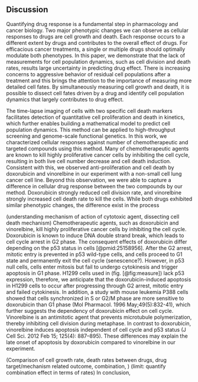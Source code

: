 ## Discussion

Quantifying drug response is a fundamental step in pharmacology and cancer biology. Two major phenotypic changes we can observe as cellular responses to drugs are cell growth and death. Each response occurs to a different extent by drugs and contributes to the overall effect of drugs. For efficacious cancer treatments, a single or multiple drugs should optimally modulate both phenotypes. In this paper, we demonstrate that the lack of measurements for cell population dynamics, such as cell division and death rates, results large uncertainty in predicting drug effect. There is increasing concerns to aggressive behavior of residual cell populations after a treatment and this brings the attention to the importance of measuring more detailed cell fates. By simultaneously measuring cell growth and death, it is possible to dissect cell fates driven by a drug and identify cell population dynamics that largely contributes to drug effect.

The time-lapse imaging of cells with two specific cell death markers facilitates detection of quantitative cell proliferation and death in kinetics, which further enables building a mathematical model to predict cell population dynamics. This method can be applied to high-throughput screening and genome-scale functional genetics. In this work, we characterized cellular responses against number of chemotherapeutic and targeted compounds using this method. Many of chemotherapeutic agents are known to kill highly proliferative cancer cells by inhibiting the cell cycle, resulting in both live cell number decrease and cell death induction. Consistent with this, we observed anti-proliferation and cell death by doxorubicin and vinorelbine in our experiment with a non-small cell lung cancer cell line. Beyond this observation, we were able to capture a difference in cellular drug response between the two compounds by our method. Doxorubicin strongly reduced cell division rate, and vinorelbine strongly increased cell death rate to kill the cells. While both drugs exhibited similar phenotypic changes, the difference exist in the process

(understanding mechanism of action of cytotoxic agent, dissecting cell death mechanism) Chemotherapeutic agents, such as doxorubicin and vinorelbine, kill highly proliferative cancer cells by inhibiting the cell cycle. Doxorubicin is known to induce DNA double strand break, which leads to cell cycle arrest in G2 phase. The consequent effects of doxorubicin differ depending on the p53 status in cells [@pmid:25158956]. After the G2 arrest, mitotic entry is prevented in p53 wild-type cells, and cells proceed to G1 state and permanently exit the cell cycle (senescence?). However, in p53 null cells, cells enter mitosis but fail to undergo cytokinesis and trigger apoptosis in G1 phase. H1299 cells used in (fig. [@fig:measure]) lack p53 expression, therefore, we anticipate that the doxorubicin-induced apoptosis in H1299 cells to occur after progressing through G2 arrest, mitotic entry and failed cytokinesis. In addition, a study with mouse leukemia P388 cells showed that cells synchronized in S or G2/M phase are more sensitive to doxorubicin than G1 phase (Mol Pharmacol. 1996 May;49(5):832-41), which further suggests the dependency of doxorubicin effect on cell cycle. Vinorelbine is an antimitotic agent that prevents microtubule polymerization, thereby inhibiting cell division during metaphase. In contrast to doxorubicin, vinorelbine induces apoptosis independent of cell cycle and p53 status (J Cell Sci. 2012 Feb 15; 125(4): 887–895). These differences may explain the late onset of apoptosis by doxorubicin compared to vinorelbine in our experiment.

(Comparison of cell growth rate, death rates between drugs, drug target/mechanism related outcome, combination, )
(limit: quantify combination effect in terms of rates)
In conclusion,

